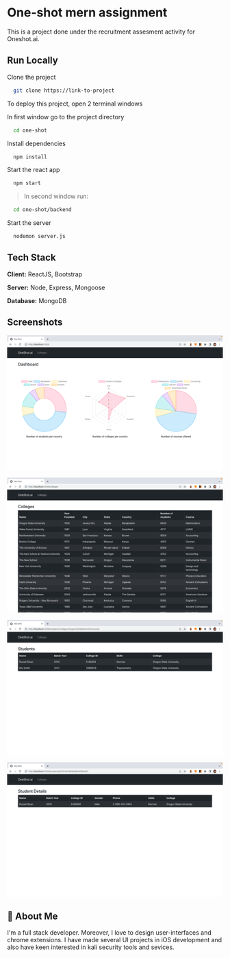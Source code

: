 
# One-shot mern assignment

This is a project done under the recruitment assesment activity for Oneshot.ai.


## Run Locally

Clone the project

```bash
  git clone https://link-to-project
```
To deploy this project, open 2 terminal windows

In first window go to the project directory

```bash
  cd one-shot
```

Install dependencies

```bash
  npm install
```

Start the react app

```bash
  npm start
```

>In second window run:

```bash
  cd one-shot/backend
```
Start the server
```bash
  nodemon server.js
```

## Tech Stack

**Client:** ReactJS, Bootstrap

**Server:** Node, Express, Mongoose

**Database:** MongoDB
## Screenshots

![App Screenshot](https://github.com/techschneiderrr/One-Shot-Assignment/blob/main/one-shot/repository%20assets/img/dash.png)

![App Screenshot](https://github.com/techschneiderrr/One-Shot-Assignment/blob/main/one-shot/repository%20assets/img/college.png)

![App Screenshot](https://github.com/techschneiderrr/One-Shot-Assignment/blob/main/one-shot/repository%20assets/img/student.png)

![App Screenshot](https://github.com/techschneiderrr/One-Shot-Assignment/blob/main/one-shot/repository%20assets/img/details.png)

## 🚀 About Me
I'm a full stack developer. 
Moreover, I love to design user-interfaces and chrome extensions.
I have made several UI projects in iOS development and also have keen interested in kali security tools and sevices.

